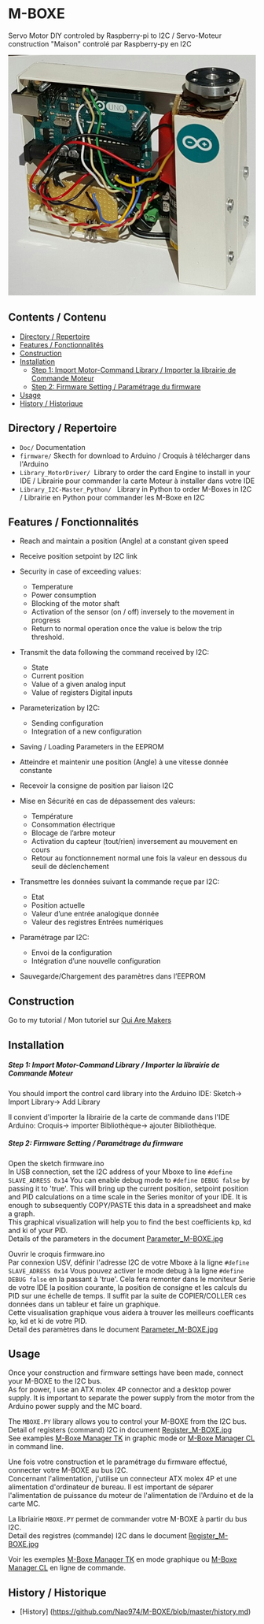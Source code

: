 # M-BOXE

Servo Motor DIY controled by Raspberry-pi to I2C / Servo-Moteur construction "Maison" controlé par Raspberry-py en I2C

<img src="https://github.com/Nao974/M-BOXE/blob/master/M-BOXE.jpg" title="Photo M-BOXE" alt="Photo M-Boxe">


## Contents / Contenu

* [Directory / Repertoire](https://github.com/Nao974/M-BOXE#directory--Répertoire)
* [Features / Fonctionnalités](https://github.com/Nao974/M-BOXE#Features--Fonctionnalités)
* [Construction](https://github.com/Nao974/M-BOXE#construction)
* [Installation](https://github.com/Nao974/M-BOXE#installation)
	* [Step 1: Import Motor-Command Library / Importer la librairie de Commande Moteur](https://github.com/Nao974/M-Boxe#step-1-import-motor-command-library--importer-la-librairie-de-commande-moteur)	
	* [Step 2: Firmware Setting / Paramétrage du firmware](https://github.com/Nao974/M-Boxe#step-2-firmware-setting--paramétrage-du-firmware)
* [Usage](https://github.com/Nao974/M-BOXE#usage)
* [History / Historique](https://github.com/Nao974/M-BOXE#histroy--historique)


## Directory / Repertoire

* ```Doc/```       Documentation
* ```firmware/```  Skecth for download to Arduino / Croquis à télécharger dans l'Arduino
* ```Library_MotorDriver/```  Library to order the card Engine to install in your IDE / Librairie pour commander la carte Moteur à installer dans votre IDE
* ```Library_I2C-Master_Python/```   Library in Python to order M-Boxes in I2C / Librairie en Python pour commander les M-Boxe en I2C


## Features / Fonctionnalités

* Reach and maintain a position (Angle) at a constant given speed
* Receive position setpoint by I2C link
* Security in case of exceeding values:
	* Temperature
	* Power consumption
	* Blocking of the motor shaft
	* Activation of the sensor (on / off) inversely to the movement in progress
	* Return to normal operation once the value is below the trip threshold.
* Transmit the data following the command received by I2C: 
	* State
	* Current position
	* Value of a given analog input
	* Value of registers Digital inputs
* Parameterization by I2C: 
	* Sending configuration
	* Integration of a new configuration
* Saving / Loading Parameters in the EEPROM  


* Atteindre et maintenir une position (Angle) à une vitesse donnée constante
* Recevoir la consigne de position par liaison I2C
* Mise en Sécurité en cas de dépassement des valeurs:
	* Température
	* Consommation électrique
	* Blocage de l’arbre moteur
	* Activation du capteur (tout/rien) inversement au mouvement en cours
	* Retour au fonctionnement normal une fois la valeur en dessous du seuil de déclenchement
* Transmettre les données suivant la commande reçue par I2C:
	* Etat
	* Position actuelle
	* Valeur d’une entrée analogique donnée
	* Valeur des registres Entrées numériques
* Paramétrage par I2C:
	* Envoi de la configuration
	* Intégration d’une nouvelle configuration
* Sauvegarde/Chargement des paramètres dans l’EEPROM


## Construction

Go to my tutorial / Mon tutoriel sur [Oui Are Makers](http://ouiaremakers.com/posts/tutoriel-diy-maxi-servo-moteur-i2c)


## Installation

##### Step 1: Import Motor-Command Library / Importer la librairie de Commande Moteur 

You should import the control card library into the Arduino IDE:
	Sketch-> Import Library-> Add Library


Il convient d'importer la librairie de la carte de commande dans l'IDE Arduino: 
	Croquis-> importer Bibliothèque-> ajouter Bibliothèque.


##### Step 2: Firmware Setting / Paramétrage du firmware

Open the sketch firmware.ino  
In USB connection, set the I2C address of your Mboxe to line ``` #define SLAVE_ADRESS 0x14 ```
You can enable debug mode to ```#define DEBUG false``` by passing it to 'true'. This will bring up the current position, setpoint position and PID calculations on a time scale in the Series monitor of your IDE. It is enough to subsequently COPY/PASTE this data in a spreadsheet and make a graph.  
This graphical visualization will help you to find the best coefficients kp, kd and ki of your PID.  
Details of the parameters in the document [Parameter_M-BOXE.jpg](https://github.com/Nao974/M-BOXE/blob/master/doc/Parameter_M-BOXE.pdf)


Ouvrir le croquis firmware.ino  
Par connexion USV, définir l'adresse I2C de votre Mboxe à la ligne ``` #define SLAVE_ADRESS 0x14 ```
Vous pouvez activer le mode debug à la ligne ```#define DEBUG false``` en la passant à 'true'. Cela fera remonter dans le moniteur Serie de votre IDE la position courante, la position de consigne et les calculs du PID sur une échelle de temps. Il suffit par la suite de COPIER/COLLER ces données dans un tableur et faire un graphique.  
Cette visualisation graphique vous aidera à trouver les meilleurs coefficants kp, kd et ki de votre PID.  
Detail des paramètres dans le document [Parameter_M-BOXE.jpg](https://github.com/Nao974/M-BOXE/blob/master/doc/Parameter_M-BOXE.pdf)


## Usage

Once your construction and firmware settings have been made, connect your M-BOXE to the I2C bus.  
As for power, I use an ATX molex 4P connector and a desktop power supply. It is important to separate the power supply from the motor from the Arduino power supply and the MC board.  

The `MBOXE.PY` library allows you to control your M-BOXE from the I2C bus.
Detail of registers (command) I2C in document [Register_M-BOXE.jpg](https://github.com/Nao974/M-BOXE/blob/master/doc/Register_M-BOXE.pdf)  
See examples [M-Boxe Manager TK](https://github.com/Nao974/M-BOXE_Manager_TK) in graphic mode or [M-Boxe Manager CL](https://github.com/Nao974/M-BOXE_Manager_CL) in command line.  


Une fois votre construction et le paramétrage du firmware effectué, connecter votre M-BOXE au bus I2C.  
Concernant l'alimentation, j'utilise un connecteur ATX molex 4P et une alimentation d'ordinateur de bureau. Il est important de séparer l'alimentation de puissance du moteur de l'alimentation de l'Arduino et de la carte MC.  

La libriairie `MBOXE.PY` permet de commander votre M-BOXE à partir du bus I2C.  
Detail des registres (commande) I2C dans le document [Register_M-BOXE.jpg](https://github.com/Nao974/M-BOXE/blob/master/doc/Register_M-BOXE.pdf)  

Voir les exemples [M-Boxe Manager TK](https://github.com/Nao974/M-BOXE_Manager_TK) en mode graphique ou  [M-Boxe Manager CL](https://github.com/Nao974/M-BOXE_Manager_CL) en ligne de commande.  


## History / Historique

- [History] (https://github.com/Nao974/M-BOXE/blob/master/history.md)


